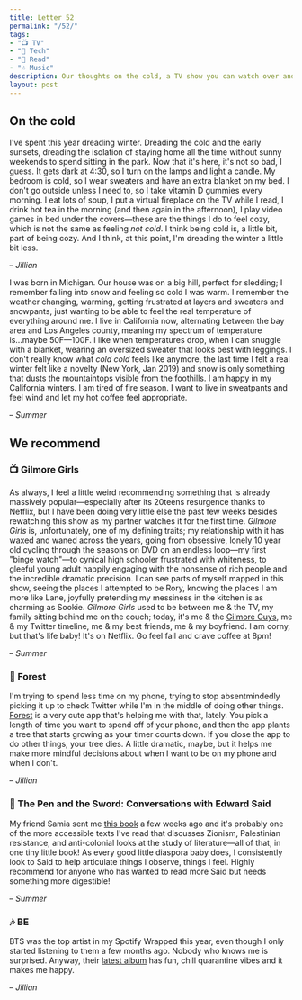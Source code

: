 ```yaml
---
title: Letter 52
permalink: "/52/"
tags:
- "📺 TV"
- "📱 Tech"
- "📖 Read"
- "🎶 Music"
description: Our thoughts on the cold, a TV show you can watch over and over again, a cute app to keep you off your phone, a book about Palestinian rights, and a fun quarantine album.
layout: post
---
```


## On the cold

I've spent this year dreading winter. Dreading the cold and the early sunsets, dreading the isolation of staying home all the time without sunny weekends to spend sitting in the park. Now that it's here, it's not so bad, I guess. It gets dark at 4:30, so I turn on the lamps and light a candle. My bedroom is cold, so I wear sweaters and have an extra blanket on my bed. I don't go outside unless I need to, so I take vitamin D gummies every morning. I eat lots of soup, I put a virtual fireplace on the TV while I read, I drink hot tea in the morning (and then again in the afternoon), I play video games in bed under the covers—these are the things I do to feel cozy, which is not the same as feeling *not cold*. I think being cold is, a little bit, part of being cozy. And I think, at this point, I'm dreading the winter a little bit less.

– *Jillian*

I was born in Michigan. Our house was on a big hill, perfect for sledding; I remember falling into snow and feeling so cold I was warm. I remember the weather changing, warming, getting frustrated at layers and sweaters and snowpants, just wanting to be able to feel the real temperature of everything around me. I live in California now, alternating between the bay area and Los Angeles county, meaning my spectrum of temperature is...maybe 50F—100F. I like when temperatures drop, when I can snuggle with a blanket, wearing an oversized sweater that looks best with leggings. I don't really know what *cold cold* feels like anymore, the last time I felt a real winter felt like a novelty (New York, Jan 2019) and snow is only something that dusts the mountaintops visible from the foothills. I am happy in my California winters. I am tired of fire season. I want to live in sweatpants and feel wind and let my hot coffee feel appropriate.

– *Summer*

## We recommend

### 📺 Gilmore Girls

As always, I feel a little weird recommending something that is already massively popular—especially after its 20teens resurgence thanks to Netflix, but I have been doing very little else the past few weeks besides rewatching this show as my partner watches it for the first time. *Gilmore Girls* is, unfortunately, one of my defining traits; my relationship with it has waxed and waned across the years, going from obsessive, lonely 10 year old cycling through the seasons on DVD on an endless loop—my first "binge watch"—to cynical high schooler frustrated with whiteness, to gleeful young adult happily engaging with the nonsense of rich people and the incredible dramatic precision. I can see parts of myself mapped in this show, seeing the places I attempted to be Rory, knowing the places I am more like Lane, joyfully pretending my messiness in the kitchen is as charming as Sookie. *Gilmore Girls* used to be between me & the TV, my family sitting behind me on the couch; today, it's me & the [Gilmore Guys](http://www.gilmoreguysshow.com/), me & my Twitter timeline, me & my best friends, me & my boyfriend. I am corny, but that's life baby! It's on Netflix. Go feel fall and crave coffee at 8pm!  

– *Summer*

### 📱 Forest

I'm trying to spend less time on my phone, trying to stop absentmindedly picking it up to check Twitter while I'm in the middle of doing other things. [Forest](https://www.forestapp.cc) is a very cute app that's helping me with that, lately. You pick a length of time you want to spend off of your phone, and then the app plants a tree that starts growing as your timer counts down. If you close the app to do other things, your tree dies. A little dramatic, maybe, but it helps me make more mindful decisions about when I want to be on my phone and when I don't.

– *Jillian*

### 📖 The Pen and the Sword: Conversations with Edward Said

My friend Samia sent me [this book](https://www.haymarketbooks.org/books/888-the-pen-and-the-sword) a few weeks ago and it's probably one of the more accessible texts I've read that discusses Zionism, Palestinian resistance, and anti-colonial looks at the study of literature—all of that, in one tiny little book! As every good little diaspora baby does, I consistently look to Said to help articulate things I observe, things I feel. Highly recommend for anyone who has wanted to read more Said but needs something more digestible!

– *Summer*

### 🎶 BE

BTS was the top artist in my Spotify Wrapped this year, even though I only started listening to them a few months ago. Nobody who knows me is surprised. Anyway, their [latest album](https://open.spotify.com/album/2qehskW9lYGWfYb0xPZkrS?si=699Ud167R6WgkYCsGs-IvA) has fun, chill quarantine vibes and it makes me happy.

– *Jillian*
